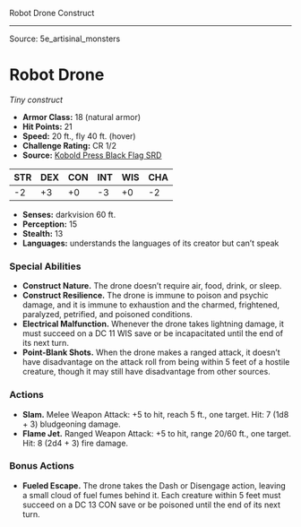 <MonsterName/>Robot Drone</MonsterName>
<CreatureType/>Construct</CreatureType>



---

Source: 5e_artisinal_monsters

# Robot Drone

*Tiny construct*

- **Armor Class:** 18 (natural armor)
- **Hit Points:** 21
- **Speed:** 20 ft., fly 40 ft. (hover)
- **Challenge Rating:** CR 1/2
- **Source:** [Kobold Press Black Flag SRD](https://koboldpress.com/black-flag-roleplaying/)

| STR | DEX | CON | INT | WIS | CHA |
| --- | --- | --- | --- | --- | --- |
| -2 | +3 | +0 | -3 | +0 | -2 |

- **Senses:** darkvision 60 ft.
- **Perception:** 15
- **Stealth:** 13
- **Languages:** understands the languages of its creator but can’t speak

### Special Abilities

- **Construct Nature.** The drone doesn’t require air, food, drink, or sleep.
- **Construct Resilience.** The drone is immune to poison and psychic damage, and it is immune to exhaustion and the charmed, frightened, paralyzed, petrified, and poisoned conditions.
- **Electrical Malfunction.** Whenever the drone takes lightning damage, it must succeed on a DC 11 WIS save or be incapacitated until the end of its next turn.
- **Point-Blank Shots.** When the drone makes a ranged attack, it doesn’t have disadvantage on the attack roll from being within 5 feet of a hostile creature, though it may still have disadvantage from other sources.

### Actions

- **Slam.** Melee Weapon Attack: +5 to hit, reach 5 ft., one target. Hit: 7 (1d8 + 3) bludgeoning damage.
- **Flame Jet.** Ranged Weapon Attack: +5 to hit, range 20/60 ft., one target. Hit: 8 (2d4 + 3) fire damage.

### Bonus Actions

- **Fueled Escape.** The drone takes the Dash or Disengage action, leaving a small cloud of fuel fumes behind it. Each creature within 5 feet must succeed on a DC 13 CON save or be poisoned until the end of its next turn.



